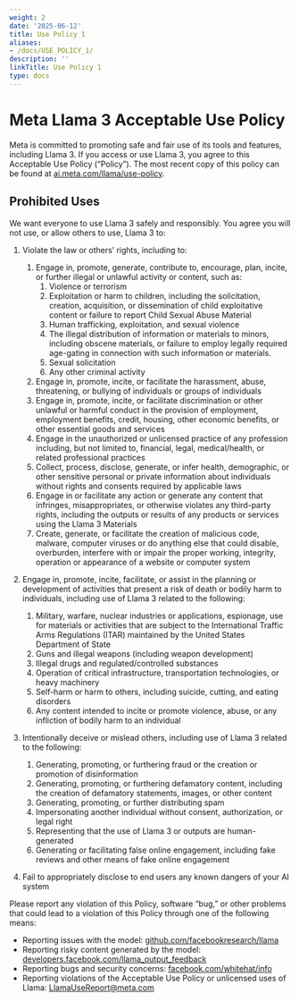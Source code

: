 ```yaml
---
weight: 2
date: '2025-06-12'
title: Use Policy 1
aliases:
- /docs/USE_POLICY_1/
description: ''
linkTitle: Use Policy 1
type: docs
---
```


# Meta Llama 3 Acceptable Use Policy

Meta is committed to promoting safe and fair use of its tools and features, including Llama 3. If you access or use Llama 3, you agree to this Acceptable Use Policy (“Policy”). The most recent copy of this policy can be found at [ai.meta.com/llama/use-policy](http://ai.meta.com/llama/use-policy).

## Prohibited Uses
We want everyone to use Llama 3 safely and responsibly. You agree you will not use, or allow others to use, Llama 3 to: 

1. Violate the law or others’ rights, including to:
    1. Engage in, promote, generate, contribute to, encourage, plan, incite, or further illegal or unlawful activity or content, such as: 
        1. Violence or terrorism 
        2. Exploitation or harm to children, including the solicitation, creation, acquisition, or dissemination of child exploitative content or failure to report Child Sexual Abuse Material
        3. Human trafficking, exploitation, and sexual violence
        4. The illegal distribution of information or materials to minors, including obscene materials, or failure to employ legally required age-gating in connection with such information or materials.
        5. Sexual solicitation
        6. Any other criminal activity
    2. Engage in, promote, incite, or facilitate the harassment, abuse, threatening, or bullying of individuals or groups of individuals
    3. Engage in, promote, incite, or facilitate discrimination or other unlawful or harmful conduct in the provision of employment, employment benefits, credit, housing, other economic benefits, or other essential goods and services
    4. Engage in the unauthorized or unlicensed practice of any profession including, but not limited to, financial, legal, medical/health, or related professional practices 
    5. Collect, process, disclose, generate, or infer health, demographic, or other sensitive personal or private information about individuals without rights and consents required by applicable laws
    6. Engage in or facilitate any action or generate any content that infringes, misappropriates, or otherwise violates any third-party rights, including the outputs or results of any products or services using the Llama 3 Materials
    7. Create, generate, or facilitate the creation of malicious code, malware, computer viruses or do anything else that could disable, overburden, interfere with or impair the proper working, integrity, operation or appearance of a website or computer system 



2. Engage in, promote, incite, facilitate, or assist in the planning or development of activities that present a risk of death or bodily harm to individuals, including use of Llama 3 related to the following:
    1. Military, warfare, nuclear industries or applications, espionage, use for materials or activities that are subject to the International Traffic Arms Regulations (ITAR) maintained by the United States Department of State
    2. Guns and illegal weapons (including weapon development)
    3. Illegal drugs and regulated/controlled substances
    4. Operation of critical infrastructure, transportation technologies, or heavy machinery
    5. Self-harm or harm to others, including suicide, cutting, and eating disorders
    6. Any content intended to incite or promote violence, abuse, or any infliction of bodily harm to an individual



3. Intentionally deceive or mislead others, including use of Llama 3 related to the following:
    1. Generating, promoting, or furthering fraud or the creation or promotion of disinformation
    2. Generating, promoting, or furthering defamatory content, including the creation of defamatory statements, images, or other content
    3. Generating, promoting, or further distributing spam
    4. Impersonating another individual without consent, authorization, or legal right
    5. Representing that the use of Llama 3 or outputs are human-generated
    6. Generating or facilitating false online engagement, including fake reviews and other means of fake online engagement 
4. Fail to appropriately disclose to end users any known dangers of your AI system 

Please report any violation of this Policy, software “bug,” or other problems that could lead to a violation of this Policy through one of the following means:

* Reporting issues with the model: [github.com/facebookresearch/llama](http://github.com/facebookresearch/llama)
* Reporting risky content generated by the model: [developers.facebook.com/llama_output_feedback](http://developers.facebook.com/llama_output_feedback)
* Reporting bugs and security concerns: [facebook.com/whitehat/info](http://facebook.com/whitehat/info)
* Reporting violations of the Acceptable Use Policy or unlicensed uses of Llama: [LlamaUseReport@meta.com](mailto:LlamaUseReport@meta.com)

